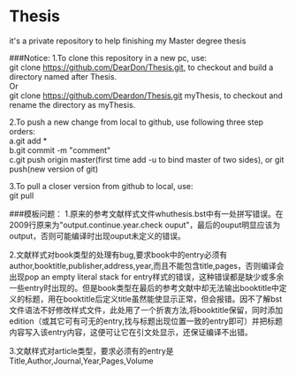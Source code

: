 # Thesis
it's a private repository to help finishing my Master degree thesis

###Notice:
1.To clone this repository in a new pc, use:</br>
git clone https://github.com/DearDon/Thesis.git,  to checkout and build a directory named after Thesis.</br>
Or</br>
git clone https://github.com/Deardon/Thesis.git myThesis, to checkout and rename the directory as myThesis.

2.To push a new change from local to github, use following three step orders:</br>
a.git add *</br>
b.git commit -m "comment"</br>
c.git push origin master(first time add -u to bind master of two sides),  or git push(new version of git)

3.To pull a closer version from github to local, use:</br>
git pull

###模板问题：
1.原来的参考文献样式文件whuthesis.bst中有一处拼写错误。在2009行原来为"output.continue.year.check ouput"，最后的ouput明显应该为output，否则可能编译时出现ouput未定义的错误。

2.文献样式对book类型的处理有bug,要求book中的entry必须有author,booktitle,publisher,address,year,而且不能包含title,pages，否则编译会出现pop an empty literal stack for entry样式的错误，这种错误都是缺少或多余一些entry时出现的。但是book类型在最后的参考文献中却无法输出booktitle中定义的标题，用在booktitle后定义title虽然能使显示正常，但会报错。因不了解bst文件语法不好修改样式文件，此处用了一个折衷方法,将booktitle保留，同时添加edition（或其它可有可无的entry,找与标题出现位置一致的entry即可）并把标题内容写入该entry内容，这便可让它在引文处显示，还保证编译不出错。

3.文献样式对article类型，要求必须有的entry是Title,Author,Journal,Year,Pages,Volume
